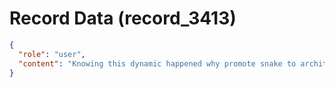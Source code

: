 # Record Data (record_3413)

```json
{
  "role": "user",
  "content": "Knowing this dynamic happened why promote snake to architect? did they not know what an architect does?\n"
}
```
